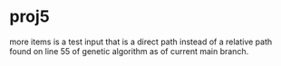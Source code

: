 # proj5
more items is a test input that is a direct path instead of a relative path found on line 55 of genetic algorithm as of current main  branch. 


